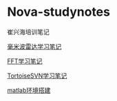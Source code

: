 # Nova-studynotes
崔兴海培训笔记

[毫米波雷达学习笔记](毫米波雷达学习笔记/毫米波雷达学习笔记.md)

[FFT学习笔记](FFT学习笔记/FFT学习笔记.md)

[TortoiseSVN学习笔记](TortoiseSVN学习笔记/TortoiseSVN学习笔记.md)
 
[matlab环境搭建](matlab环境搭建/matlab环境搭建.md)

